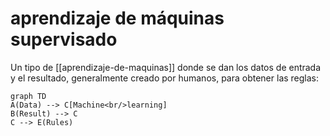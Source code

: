 # aprendizaje de máquinas supervisado
Un tipo de [[aprendizaje-de-maquinas]] donde se dan los datos de entrada y el resultado, generalmente creado por humanos, para obtener las reglas:

```mermaid
graph TD
A(Data) --> C[Machine<br/>learning]
B(Result) --> C
C --> E(Rules)
```
